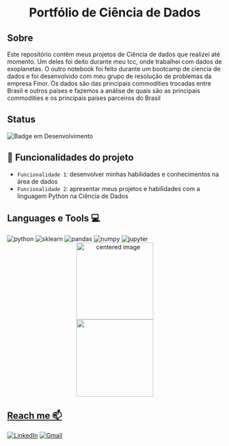 <h1 align = 'center'>Portfólio de Ciência de Dados</h1>

<h2>Sobre</h2>

<p>Este repositório contêm meus projetos de Ciência de dados que realizei até momento. Um deles foi deito durante meu tcc, onde trabalhei com dados de exoplanetas. O outro notebook foi feito durante um bootcamp de ciencia de dados e foi desenvolvido com meu grupo de resolução de problemas da empresa Finor. Os dados são das principais commodities trocadas entre Brasil e outros países e fazemos a análise de quais são as principais commodities e os principais países parceiros do Brasil</p>

## Status
![Badge em Desenvolvimento](http://img.shields.io/static/v1?label=STATUS&message=EM%20DESENVOLVIMENTO&color=GREEN&style=for-the-badge)

## :hammer: Funcionalidades do projeto

- `Funcionalidade 1`: desenvolver minhas habilidades e conhecimentos na área de dados
- `Funcionalidade 2`: apresentar meus projetos e habilidades com a linguagem Python na Ciência de Dados

## Languages e Tools 💻
<div style="display: inline">
  <img align="center" alt="python" src="https://img.shields.io/badge/Python-3776AB?style=for-the-badge&logo=python&logoColor=white" />
  <img align="center" alt="sklearn" src="https://img.shields.io/badge/scikit_learn-F7931E?style=for-the-badge&logo=scikit-learn&logoColor=white" />
  <img align="center" alt="pandas" src="https://img.shields.io/badge/Pandas-2C2D72?style=for-the-badge&logo=pandas&logoColor=white" />
  <img align="center" alt="numpy" src="https://img.shields.io/badge/Numpy-777BB4?style=for-the-badge&logo=numpy&logoColor=white" />
  <img align="center" alt="jupyter" src="https://img.shields.io/badge/Jupyter-F37626.svg?&style=for-the-badge&logo=Jupyter&logoColor=white" />
</div><br/>

<div>
  <a href="https://github.com/Drey-cf">
  <center>
    <img height="180em" src="https://github-readme-stats.vercel.app/api?username=Drey-cf&show_icons=true&theme=radical&include_all_commits=true&count_private=true" alt="centered image">
  </center>
  <center>  
    <img height="180em" src="https://github-readme-stats.vercel.app/api/top-langs/?username=Drey-cf&layout=compact&langs_count=7&theme=radical"/> 
  </center>
</div>

## Reach me 📫
[![LinkedIn](https://img.shields.io/badge/LinkedIn-0077B5?style=for-the-badge&logo=linkedin&logoColor=white)](https://www.linkedin.com/in/andrey-de-campos-francisco/)
[![Gmail](https://img.shields.io/badge/-andreycampos13@gmail.com-D14836?style=for-the-badge&logo=gmail&logoColor=white&link=mailto:andreycampos13@gmail.com)](mailto:andreycampos13@gmail.com)
